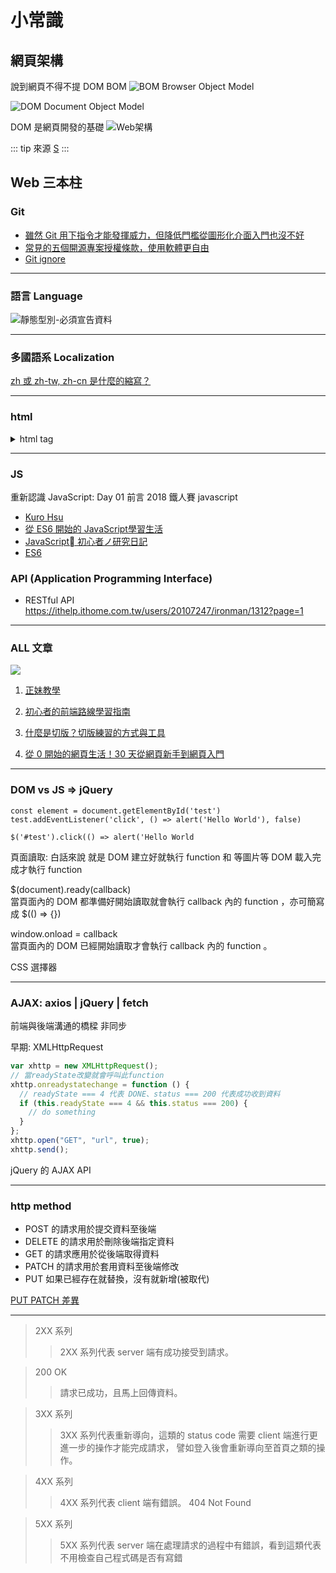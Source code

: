 # 小常識
<style>
html {
    overflow: -moz-hidden-unscrollable;
    height: 100%;
}

body::-webkit-scrollbar {
    display: none;
}

body {
    -ms-overflow-style: none;
    height: 100%;
	width: calc(100vw + 18px);
	overflow: auto;
}
</style>

## 網頁架構

說到網頁不得不提 DOM BOM
![BOM](https://i.imgur.com/n9FjFpv.png)
Browser Object Model
[](https://ithelp.ithome.com.tw/upload/images/20171214/20065504EIG4UYcuGE.png)

![DOM](https://i.imgur.com/uJwKmCq.png)
Document Object Model
[](https://www.javadrive.jp/javascript/dom/index1.html)

DOM 是網頁開發的基礎
![Web架構](https://i.imgur.com/VDoI7q5.png)


::: tip 來源
[S](https://ithelp.ithome.com.tw/articles/10191765)
:::

## Web 三本柱

### Git

+ [雖然 Git 用下指令才能發揮威力，但降低門檻從圖形化介面入門也沒不好](https://progressbar.tw/posts/49)
+ [常見的五個開源專案授權條款，使用軟體更自由](https://noob.tw/open-source-licenses/)
+ [Git ignore](https://gitbook.tw/chapters/using-git/ignore.html)

---
### 語言 Language

![靜態型別-必須宣告資料](https://i.imgur.com/9DX9OuA.png)

---
### 多國語系 Localization

[zh 或 zh-tw, zh-cn 是什麼的縮寫？](https://english.bruceli.net/2011/11/zhzh-tw-zh-cn.html)


---
### html
<details>
  <summary>html tag</summary>

| HTML TAG | Eng.            | X
| -------- | --------------- | -------------------------------- |
| var      | variable        | Text                             |
| q        | quotation       | Text                             |
| em       | emphasized      | Text                             |
| b        | bold            | Text                             |
| i        | italic          | Text                             |
| br       | break           | Text                             |
| u        | underlined      | Text                             |
| s        | strikethrough   | Text                             |
| span     | span            | 範圍                             |
| ol       | ordered list    | Text                             |
| ul       | unordered list  | Text                             |
| li       | list item       | \*\*\*                           |
| h1       | header 1        | \*\*\*                           |
| p        | paragraph       | 段落                             |
| hr       | horizontal rule | 段落                             |
| rel      | relations       | 关联到一个 stylesheet（样式表单)  |

</details>

---
### JS

重新認識 JavaScript: Day 01 前言
2018 鐵人賽 javascript
+ [Kuro Hsu](https://ithelp.ithome.com.tw/articles/10190633)
+ [從 ES6 開始的 JavaScript學習生活](https://eyesofkids.gitbooks.io/javascript-start-from-es6/content/)
+ [JavaScript 初心者ノ研究日記](https://ithelp.ithome.com.tw/users/20129506/ironman/3700?page=1)
+ [ES6](https://ithelp.ithome.com.tw/articles/10223406)


### API (Application Programming Interface)

+ RESTful API<br>
https://ithelp.ithome.com.tw/users/20107247/ironman/1312?page=1

---

### ALL 文章

![](https://i.imgur.com/QPYZIfa.png)

1. [正妹教學](https://ithelp.ithome.com.tw/users/20121212/ironman/3578)

2. [初心者的前端路線學習指南](https://medium.com/i-am-mike/%E5%88%9D%E5%BF%83%E8%80%85%E7%9A%84%E5%89%8D%E7%AB%AF%E8%B7%AF%E7%B7%9A%E5%AD%B8%E7%BF%92%E6%8C%87%E5%8D%97-895de088257f)

3.  [什麼是切版？切版練習的方式與工具](https://medium.com/%E9%BA%A5%E5%85%8B%E7%9A%84%E5%8D%8A%E8%B7%AF%E5%87%BA%E5%AE%B6%E7%AD%86%E8%A8%98/%E4%BB%80%E9%BA%BC%E6%98%AF%E5%88%87%E7%89%88-%E5%88%87%E7%89%88%E7%B7%B4%E7%BF%92%E7%9A%84%E6%96%B9%E5%BC%8F%E8%88%87%E5%B7%A5%E5%85%B7-7069b2dbf742)

4. [從 0 開始的網頁生活！30 天從網頁新手到網頁入門](https://ithelp.ithome.com.tw/users/20111948/ironman/1776)

---

### DOM vs JS => jQuery

```javascript=
const element = document.getElementById('test')
test.addEventListener('click', () => alert('Hello World'), false)
```

```javascript=
$('#test').click(() => alert('Hello World
```

頁面讀取: 白話來說 就是 DOM 建立好就執行 function 和 等圖片等 DOM 載入完成才執行 function

$(document).ready(callback)<br>
當頁面內的 DOM 都準備好開始讀取就會執行 callback 內的 function ，亦可簡寫成 $(() => {})

window.onload = callback<br>
當頁面內的 DOM 已經開始讀取才會執行 callback 內的 function 。

CSS 選擇器

---

### AJAX: axios | jQuery | fetch

前端與後端溝通的橋樑
非同步

早期:
XMLHttpRequest

```javascript
var xhttp = new XMLHttpRequest();
// 當readyState改變就會呼叫此function
xhttp.onreadystatechange = function () {
  // readyState === 4 代表 DONE、status === 200 代表成功收到資料
  if (this.readyState === 4 && this.status === 200) {
    // do something
  }
};
xhttp.open("GET", "url", true);
xhttp.send();
```

jQuery 的 AJAX API

---
### http method

+ POST 的請求用於提交資料至後端
+ DELETE 的請求用於刪除後端指定資料
+ GET 的請求應用於從後端取得資料
+ PATCH 的請求用於套用資料至後端修改
+ PUT 如果已經存在就替換，沒有就新增(被取代)

[PUT PATCH 差異](https://ihower.tw/blog/archives/6483)


---

>2XX 系列
>>2XX 系列代表 server 端有成功接受到請求。

>200 OK
>>請求已成功，且馬上回傳資料。

>3XX 系列
>>3XX 系列代表重新導向，這類的 status code 需要 client 端進行更進一步的操作才能完成請求，
譬如登入後會重新導向至首頁之類的操作。

>4XX 系列
>>4XX 系列代表 client 端有錯誤。
>>404 Not Found

>5XX 系列
>>5XX 系列代表 server 端在處理請求的過程中有錯誤，看到這類代表不用檢查自己程式碼是否有寫錯

